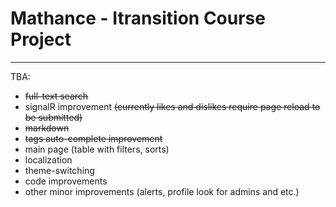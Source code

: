 # Mathance - Itransition Course Project
***
TBA:
* ~~full-text search~~
* signalR improvement ~~(currently likes and dislikes require page reload to be submitted)~~
* ~~markdown~~
* ~~tags auto-complete improvement~~
* main page (table with filters, sorts)
* localization
* theme-switching
* code improvements
* other minor improvements (alerts, profile look for admins and etc.)
